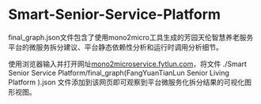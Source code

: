 # Smart-Senior-Service-Platform

final_graph.json文件包含了使用mono2micro工具生成的芳园天伦智慧养老服务平台的微服务拆分建议、平台静态依赖性分析和运行时调用分析细节。

使用浏览器输入并打开网址[mono2microservice.fytlun.com](http://mono2microservice.fytlun.com)，将文件 ./Smart Senior Service Platform/final_graph(FangYuanTianLun Senior Living Platform ).json 文件添加到该网页即可观察到平台微服务化拆分结果的可视化图形视图。
